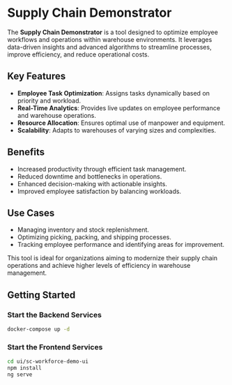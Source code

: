 # Supply Chain Demonstrator  

The **Supply Chain Demonstrator** is a tool designed to optimize employee workflows and operations within warehouse environments. It leverages data-driven insights and advanced algorithms to streamline processes, improve efficiency, and reduce operational costs.  

## Key Features  
- **Employee Task Optimization**: Assigns tasks dynamically based on priority and workload.  
- **Real-Time Analytics**: Provides live updates on employee performance and warehouse operations.  
- **Resource Allocation**: Ensures optimal use of manpower and equipment.  
- **Scalability**: Adapts to warehouses of varying sizes and complexities.  

## Benefits  
- Increased productivity through efficient task management.  
- Reduced downtime and bottlenecks in operations.  
- Enhanced decision-making with actionable insights.  
- Improved employee satisfaction by balancing workloads.  

## Use Cases  
- Managing inventory and stock replenishment.  
- Optimizing picking, packing, and shipping processes.  
- Tracking employee performance and identifying areas for improvement.  

This tool is ideal for organizations aiming to modernize their supply chain operations and achieve higher levels of efficiency in warehouse management.  

## Getting Started

### Start the Backend Services

```bash
docker-compose up -d
```

### Start the Frontend Services

```bash
cd ui/sc-workforce-demo-ui
npm install
ng serve
```
